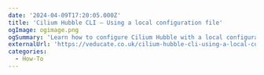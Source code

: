 ```yaml
---
date: '2024-04-09T17:20:05.000Z'
title: 'Cilium Hubble CLI – Using a local configuration file'
ogImage: ogimage.png
ogSummary: 'Learn how to configure Cilium Hubble with a local configuration file'
externalUrl: 'https://veducate.co.uk/cilium-hubble-cli-using-a-local-configuration-file/'
categories:
  - How-To
---
```

